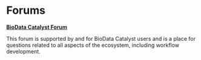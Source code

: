 # Forums

[**BioData Catalyst Forum**](https://bdcatalyst.freshdesk.com/support/discussions/60000024585)

This forum is supported by and for BioData Catalyst users and is a place for questions related to all aspects of the ecosystem, including workflow development.



